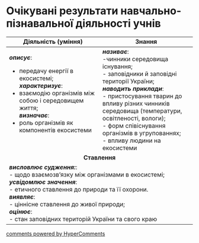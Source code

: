 <div id="hypercomments_widget" class="js-hypercomments-widget invisible"></div>

# Очікувані результати навчально-пізнавальної діяльності учнів

<table>
  <tr>
    <td width="50%" align="center"><b>Діяльність (уміння)</b></td>
    <td width="50%" align="center"><b>Знання</b></td>
  </tr>
<tbody>
  <tr>
<td width="50%" style="vertical-align:top !important;">

<i><b>описує</b></i>:<br>
- передачу енергії в екосистемі;<br>
<b><i>характеризує</i></b>:<br>
- взаємодію організмів між собою і середовищем життя;<br>
<b><i>визначає</i></b>:<br>
- роль організмів як компонентів екосистеми

</td>
<td width="50%" style="vertical-align:top !important;">
<b><i>називає</i></b>: <br>
-чинники середовища існування; <br>
- заповідники й заповідні території України;<br>
<b><i>наводить приклади</i></b>:<br>
- пристосування тварин до впливу різних чинників середовища (температури, освітленості, вологи);<br>
- форм співіснування організмів в угрупованнях;<br>
- впливу людини на екосистеми
</td>
  </tr>
    <tr>
<td align="center" colspan="2" width="100%" style="vertical-align:top !important;">
<b>Ставлення</b>
</td>
  </tr>
    <tr>
<td colspan="2" width="100%" style="vertical-align:top !important;">
<b><i> висловлює судження:</i></b>:<br>
- щодо взаємозв’язку між організмами в екосистемі; <br>
<b><i>усвідомлює значення</i></b>: <br>
- етичного ставлення до природи та її охорони.<br>
<i><b>виявляє</b></i>:<br>
- ціннісне ставлення до живої природи;<br>
<b><i>оцінює</i></b>: <br>
- стан заповідних територій України та свого краю


</td>
  </tr>
</table>

<div class="js-hypercomments-container">
<a href="http://hypercomments.com" class="hc-link" title="comments widget">comments powered by HyperComments</a>
</div>